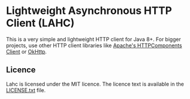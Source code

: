 # Lightweight Asynchronous HTTP Client (LAHC)

This is a very simple and lightweight HTTP client for Java 8+. For bigger projects, use other HTTP client libraries like [Apache's HTTPComponents Client](https://hc.apache.org/httpcomponents-client-5.1.x/) or [OkHttp](https://squareup.github.io/okhttp).

## Licence

Lahc is licensed under the MIT licence. The licence text is available in the [LICENSE.txt](./LICENCE.txt) file.